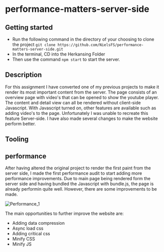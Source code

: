 # performance-matters-server-side
## Getting started
* Run the following command in the directory of your choosing to clone the project `git clone https://github.com/NielsFS/performance-matters-server-side.git`
* In the terminal, CD into the Herkansing Folder
* Then use the command `npm start` to start the server. 

## Description
For this assignment I have converted one of my previous projects to make it render its most important content from the server. The page consists of an overview page with video's that can be opened to show the youtube player. The content and detail view can all be rendered without client-side Javascript. With Javascript turned on, other features are available such as adding video's to the page. Unfortunately I was unable to recreate this feature Server-side. I have also made several changes to make the website perform better.

## Tooling 

## performance

After having altered the original project to render the first paint from the server side, I made the first performance audit to start adding more performance improvements. Due to main page being rendered form the server side and having bundled the Javascript with bundle.js, the page is already performin quite well. However, there are some improvements to be made.

![Performance_1](https://lh3.googleusercontent.com/1RgZ5DieoOTWNEyMrVdqlPv10OCRLmzLHApGaEiLQLv1GfJ8mirHqKYvHjYmQEex6aUZi4ZIbOOGFFl1s-rvMe9wFnXwcXTbYShtW1VncGmDmVOY5ULG6STwGWV--Y5oKi7vzwIIzARRgVIqSBnjTUfYPaHit9D4VO0h6Ol2McgP05fLzijo8-1xaSNdf8BUpvc1co-nH4Y8sitU9sKN6j46SabJZ8HeIldpsCZwoR9hxYgb_luNpiyDoY2UaQYQ8yMUSB8d01CzpUTFxXTWMHSeeYvTZIpM6b0urqA3_zDCcxz6x2qAzoa_tH-4pIToY0RlNxjHodd0NJT5VilFic5iPoWVhHV_rUkZmIEQQh1EuL2TUp0tj2ePA36SNg5Sj1KWgycEeL0g_2t72rOh0VHkx3NpnOd3AKU8RTCqB24psv6pJ56WNy0ZYDhCuTiQfRz1zi-mO37GX8PPvn1IvLJMFbd-e4kbPV37hi9PXJc_qXwuZwq4GvgxFDPm6vcwferXSBGOd3ET-osjOirRPx79bJ4k4XYlPaVoXaoV7vsYIrD_Z_2Z3L58kmngXs9zu3Cy7vWjYbZ48444Qjal-jNYOpJSrnfYArQ4G9PRGbD4mJJKFw0Vu3Y8JQl9motRduHkLekg87lDIiHJEBjWzfQ8-muzpKE=w1190-h1316-no)


The main opportunities to further improve the website are:
* Adding data compression
* Async load css
* Adding critical css
* Minify CSS 
* Minify JS



